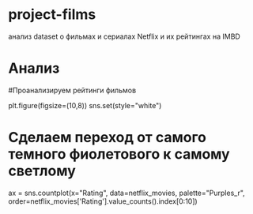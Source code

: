 # project-films
анализ dataset о фильмах и сериалах Netflix и их рейтингах на IMBD
# Анализ
#Проанализируем рейтинги фильмов

plt.figure(figsize=(10,8))
sns.set(style="white")

# Сделаем переход от самого темного фиолетового к самому светлому
ax = sns.countplot(x="Rating", data=netflix_movies, palette="Purples_r", order=netflix_movies['Rating'].value_counts().index[0:10])

